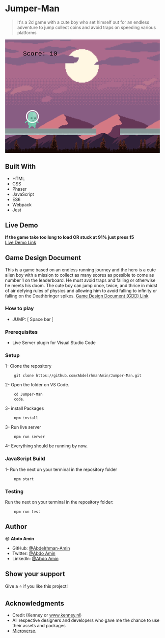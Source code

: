 # Jumper-Man

> It's a 2d game with a cute boy who set himself out for an endless adventure to jump collect coins and avoid traps on speeding various platforms

![screenshot](./img.png)

## Built With

- HTML
- CSS
- Phaser
- JavaScript
- ES6
- Webpack
- Jest

## Live Demo

**If the game take too long to load OR stuck at 91% just press f5** <br>
[Live Demo Link](https://stoic-bhaskara-99dd55.netlify.app/)

## Game Design Document

This is a game based on an endless running journey and the hero is a cute alien boy with a mission to collect as many scores as possible to come as number 1 on the leaderboard.
He must avoid traps and falling or otherwise he meets his doom.
The cute boy can jump once, twice, and thrice in midst of air defying rules of physics and allowing him to avoid falling to infinity or falling on the Deathbringer spikes.
[Game Design Document (GDD) Link](./GDD.md)

### How to play

- JUMP:
  [ Space bar ]

### Prerequisites

- Live Server plugin for Visual Studio Code

### Setup

1- Clone the repository

```
    git clone https://github.com/AbdelrhmanAmin/Jumper-Man.git
```

2- Open the folder on VS Code.

```
    cd Jumper-Man
    code.
```

3- install Packages

```
    npm install

```

3- Run live server

```
    npm run server
```

4- Everything should be running by now.

### JavaScript Build

1- Run the next on your terminal in the repository folder

```
    npm start
```

### Testing

Run the next on your terminal in the repository folder:

```
    npm run test
```

## Author

😎 **Abdo Amin**

- GitHub: [@Abdelrhman-Amin](https://github.com/AbdelrhmanAmin)
- Twitter: [@Abdo Amin](https://twitter.com/AbdoAmi60489112)
- LinkedIn: [@Abdo Amin](https://www.linkedin.com/in/abdoamin/)

## Show your support

Give a ⭐️ if you like this project!

## Acknowledgments

- Credit (Kenney or www.kenney.nl)
- All respective designers and developers who gave me the chance to use their assets and packages
- [Microverse](https://www.microverse.org/).
